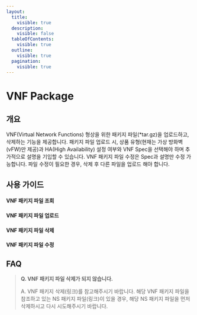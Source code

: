 ```yaml
---
layout:
  title:
    visible: true
  description:
    visible: false
  tableOfContents:
    visible: true
  outline:
    visible: true
  pagination:
    visible: true
---
```


# VNF Package



## 개요

VNF(Virtual Network Functions) 형상을 위한 패키지 파일(\*tar.gz)을 업로드하고, 삭제하는 기능을 제공합니다. 패키지 파일 업로드 시, 상품 유형(현재는 가상 방화벽(vFW)만 제공)과 HA(High Availability) 설정 여부와 VNF Spec을 선택해야 하며 추가적으로 설명을 기입할 수 있습니다. VNF 패키지 파일 수정은 Spec과 설명만 수정 가능합니다. 파일 수정이 필요한 경우, 삭제 후 다른 파일을 업로드 해야 합니다.



## 사용 가이드

#### VNF 패키지 파일 조회



#### VNF 패키지 파일 업로드



#### VNF 패키지 파일 삭제



#### VNF 패키지 파일 수정



## FAQ

> **Q. VNF 패키지 파일 삭제가 되지 않습니다.**
>
> A. VNF 패키지 삭제(링크)를 참고해주시기 바랍니다. 해당 VNF 패키지 파일을 참조하고 있는 NS 패키지 파일(링크)이 있을 경우, 해당 NS 패키지 파일을 먼저 삭제하시고 다시 시도해주시기 바랍니다.
>
>

